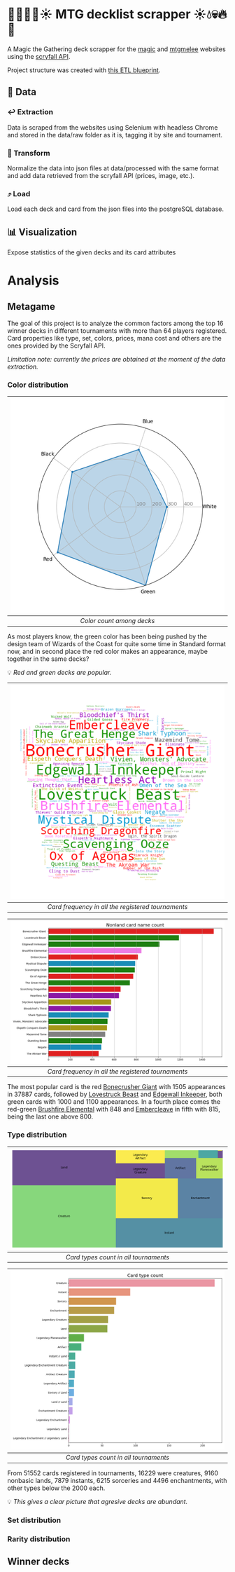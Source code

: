 # :deciduous_tree::fire::skull::droplet::sunny: MTG decklist scrapper :sunny::droplet::skull::fire::deciduous_tree:
 A Magic the Gathering deck scrapper for the [magic](magic.gg) and [mtgmelee](mtgmelee.com) websites using the [scryfall API](https://scryfall.com/docs/api).
 
 Project structure was created with [this ETL blueprint](https://github.com/aguiarandre/etl-pipelines).
 
## :floppy_disk: Data
### :leftwards_arrow_with_hook: Extraction
Data is scraped from the websites using Selenium with headless Chrome and stored in the data/raw folder as it is, tagging it by site and tournament.
### :arrows_counterclockwise: Transform
Normalize the data into json files at data/processed with the same format and add data retrieved from the scryfall API (prices, image, etc.).
### :arrow_heading_up: Load
Load each deck and card from the json files into the postgreSQL database.
## :bar_chart: Visualization
Expose statistics of the given decks and its card attributes

# Analysis

## Metagame
The goal of this project is to analyze the common factors among the top 16 winner decks in different tournaments with more than 64 players registered. Card properties like type, set, colors, prices, mana cost and others are the ones provided by the Scryfall API.

*Limitation note: currently the prices are obtained at the moment of the data extraction.*

### Color distribution

| ![decks-colors](viz/decks_colors.png) |
|:--:|
| *Color count among decks* |

As most players know, the green color has been being pushed by the design team of Wizards of the Coast for quite some time in Standard format now, and in second place the red color makes an appearance, maybe together in the same decks?

:bulb: *Red and green decks are popular.*

| ![name-cloud](viz/nonland_name_cloud.png) |
|:--:|
| *Card frequency in all the registered tournaments* |

| ![name-bar](viz/nonland_name_count.png) |
|:--:|
| *Card frequency in all the registered tournaments* |

The most popular card is the red [Bonecrusher Giant](https://scryfall.com/card/eld/115/bonecrusher-giant-stomp) with 1505 appearances in 37887 cards, followed by [Lovestruck Beast](https://scryfall.com/card/eld/165/lovestruck-beast-hearts-desire) and [Edgewall Inkeeper](https://scryfall.com/card/eld/151/edgewall-innkeeper), both green cards with 1000 and 1100 appearances. In a fourth place comes the red-green [Brushfire Elemental](https://scryfall.com/card/znr/221/brushfire-elemental) with 848 and [Embercleave](https://scryfall.com/card/eld/120/embercleave) in fifth with 815, being the last one above 800.

### Type distribution
| ![types-square](viz/types_square.png) | 
|:--:|
| *Card types count in all tournaments* |

| ![types-bar](viz/types_count.png) |
|:--:|
| *Card types count in all tournaments* |

From 51552 cards registered in tournaments, 16229 were creatures, 9160 nonbasic lands, 7879 instants, 6215 sorceries and 4496 enchantments, with other types below the 2000 each.

:bulb: *This gives a clear picture that agresive decks are abundant.*

### Set distribution

### Rarity distribution

## Winner decks
